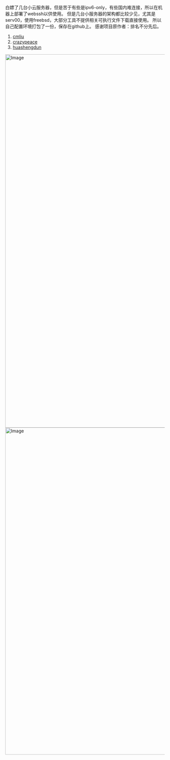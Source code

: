 白嫖了几台小云服务器，但是苦于有些是ipv6-only，有些国内难连接，所以在机器上部署了webssh以供使用。
但是几台小服务器的架构都比较少见，尤其是serv00，使用freebsd，大部分工具不提供相关可执行文件下载直接使用。
所以自己配置环境打包了一份，保存在github上。
感谢项目原作者：排名不分先后。
1.  [cmliu](https://github.com/cmliu/webssh)
2. [crazypeace](https://github.com/crazypeace/huashengdun-webssh)
3. [huashengdun](https://github.com/huashengdun/webssh)

<img width="1181" alt="Image" src="https://github.com/user-attachments/assets/7ee6fff6-2a6a-415e-8036-3a685d525de6" />

<img width="1035" alt="Image" src="https://github.com/user-attachments/assets/a7ac349d-d2d0-44c5-8f97-20e50abd0710" />